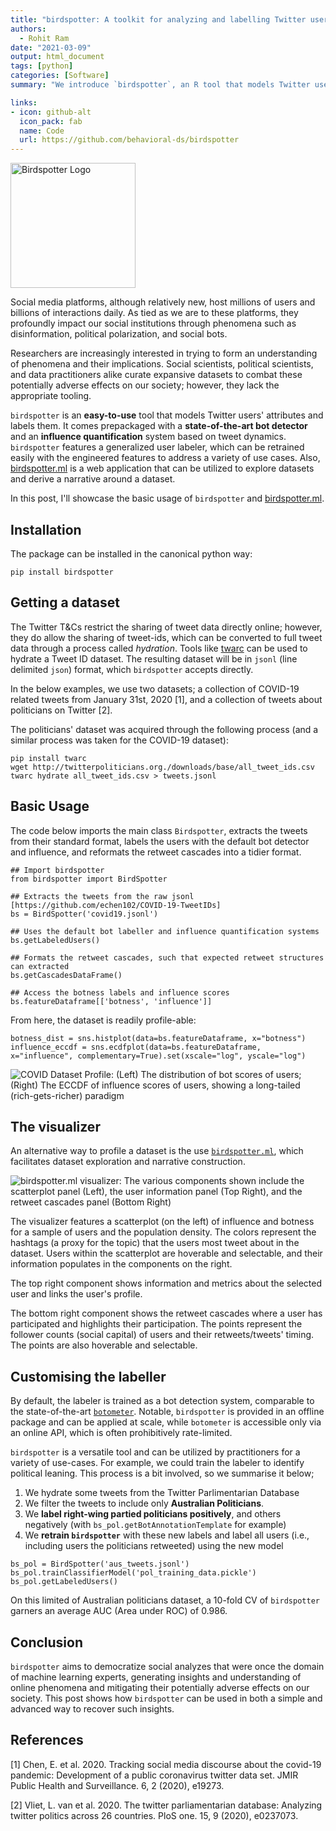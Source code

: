 ```yaml
---
title: "birdspotter: A toolkit for analyzing and labelling Twitter users"
authors:
  - Rohit Ram
date: "2021-03-09"
output: html_document
tags: [python]
categories: [Software]
summary: "We introduce `birdspotter`, an R tool that models Twitter users' attributes and labels them."

links:
- icon: github-alt
  icon_pack: fab
  name: Code
  url: https://github.com/behavioral-ds/birdspotter
---
```


<img src="/img/birdspotter_logo.png" alt="Birdspotter Logo" width="200"/>


<!-- Motivation -->

<!-- Framing: Problem -> Solution -->
<!-- Context -->
Social media platforms, although relatively new, host millions of users and billions of interactions daily. As tied as we are to these platforms, they profoundly impact our social institutions through phenomena such as disinformation, political polarization, and social bots. 

<!-- Problem  -->
Researchers are increasingly interested in trying to form an understanding of phenomena and their implications. Social scientists, political scientists, and data practitioners alike curate expansive datasets to combat these potentially adverse effects on our society; however, they lack the appropriate tooling.

<!-- Solution -->
`birdspotter` is an **easy-to-use** tool that models Twitter users' attributes and labels them. It comes prepackaged with a **state-of-the-art bot detector** and an **influence quantification** system based on tweet dynamics. `birdspotter` features a generalized user labeler, which can be retrained easily with the engineered features to address a variety of use cases. Also, [birdspotter.ml](http://birdspotter.ml/) is a web application that can be utilized to explore datasets and derive a narrative around a dataset.

In this post, I'll showcase the basic usage of `birdspotter` and [birdspotter.ml](http://birdspotter.ml/).

## Installation

The package can be installed in the canonical python way:
```{bash}
pip install birdspotter
```

## Getting a dataset
The Twitter T&Cs restrict the sharing of tweet data directly online; however, they do allow the sharing of tweet-ids, which can be converted to full tweet data through a process called *hydration*. Tools like [twarc](https://github.com/DocNow/twarc) can be used to hydrate a Tweet ID dataset. The resulting dataset will be in `jsonl` (line delimited `json`) format, which `birdspotter` accepts directly. 


In the below examples, we use two datasets; a collection of COVID-19 related tweets from January 31st, 2020 [1], and a collection of tweets about politicians on Twitter [2].

The politicians' dataset was acquired through the following process (and a similar process was taken for the COVID-19 dataset):
```{bash}
pip install twarc
wget http://twitterpoliticians.org./downloads/base/all_tweet_ids.csv
twarc hydrate all_tweet_ids.csv > tweets.jsonl
```

## Basic Usage

The code below imports the main class `Birdspotter`, extracts the tweets from their standard format, labels the users with the default bot detector and influence, and reformats the retweet cascades into a tidier format.

```{python}
## Import birdspotter
from birdspotter import BirdSpotter 

## Extracts the tweets from the raw jsonl [https://github.com/echen102/COVID-19-TweetIDs]
bs = BirdSpotter('covid19.jsonl') 

## Uses the default bot labeller and influence quantification systems
bs.getLabeledUsers() 

## Formats the retweet cascades, such that expected retweet structures can extracted
bs.getCascadesDataFrame() 

## Access the botness labels and influence scores
bs.featureDataframe[['botness', 'influence']]
```

From here, the dataset is readily profile-able:
```{python}
botness_dist = sns.histplot(data=bs.featureDataframe, x="botness")
influence_eccdf = sns.ecdfplot(data=bs.featureDataframe, x="influence", complementary=True).set(xscale="log", yscale="log")
```

![**COVID Dataset Profile**: (Left) The distribution of bot scores of users; (Right) The ECCDF of influence scores of users, showing a long-tailed (rich-gets-richer) paradigm](/img/covid_profile.png)

## The visualizer
An alternative way to profile a dataset is the use [`birdspotter.ml`](http://birdspotter.ml), which facilitates dataset exploration and narrative construction. 

![**birdspotter.ml visualizer**: The various components shown include the scatterplot panel (Left), the user information panel (Top Right), and the retweet cascades panel (Bottom Right)](/img/auspol_teaser.png)

The visualizer features a scatterplot (on the left) of influence and botness for a sample of users and the population density. The colors represent the hashtags (a proxy for the topic) that the users most tweet about in the dataset. Users within the scatterplot are hoverable and selectable, and their information populates in the components on the right.

The top right component shows information and metrics about the selected user and links the user's profile. 

The bottom right component shows the retweet cascades where a user has participated and highlights their participation. The points represent the follower counts (social capital) of users and their retweets/tweets' timing. The points are also hoverable and selectable.  

## Customising the labeller
By default, the labeler is trained as a bot detection system, comparable to the state-of-the-art [`botometer`](https://botometer.osome.iu.edu/). Notable, `birdspotter` is provided in an offline package and can be applied at scale, while `botometer` is accessible only via an online API, which is often prohibitively rate-limited.

`birdspotter` is a versatile tool and can be utilized by practitioners for a variety of use-cases. For example, we could train the labeler to identify political leaning. This process is a bit involved, so we summarise it below;
1. We hydrate some tweets from the Twitter Parlimentarian Database
2. We filter the tweets to include only **Australian Politicians**.
3. We **label right-wing partied politicians positively**, and others negatively (with `bs_pol.getBotAnnotationTemplate` for example)
4. We **retrain `birdspotter`** with these new labels and label all users (i.e., including users the politicians retweeted) using the new model

<!-- ```{python class.source = 'fold-hide'} -->
<!-- # This is the guts of the code; it does what is described above -->
<!-- politicians = pd.read_csv('./full_member_info.csv', encoding='utf16') -->
<!-- politicians_aus = politicians[politicians['country'] == 'Australia'] -->
<!-- politicians_aus_available = politicians_aus[~politicians_aus['uid'].isnull()] -->

<!-- def classify_party(party_id): -->
<!--     mapping = { -->
<!--         464 : 1, # Liberal Party of Australia -->
<!--         465 : -1, # Australian Labor Party -->
<!--         467 : 1, # The Nationals -->
<!--         468 : 0, # Nick Xenophon Team -->
<!--         469 : -1, # Australian Greens -->
<!--         471 : np.nan, -->
<!--         475 : 1, # Katter's Australian Party -->
<!--     } -->
<!--     return mapping[party_id] -->

<!-- politicians_aus_available['isright'] = politicians_aus_available['party_id'].apply(classify_party) -->
<!-- politicians_aus_available['user_id'] = politicians_aus_available['uid'].astype(int).astype(str) -->
<!-- politicians_aus_available = politicians_aus_available.set_index('user_id') -->

<!-- with open('./tweets.jsonl', 'r') as rf, open('./aus_tweets.jsonl', 'w') as wf: -->
<!--     for line in tqdm(rf): -->
<!--         try: -->
<!--             j = json.loads(line) -->
<!--             if j['user']['id_str'] in politicians_aus_available['uid'].astype(int).astype(str).values: -->
<!--                 wf.write(json.dumps(j) + '\n') -->
<!--         except Exception as e: -->
<!--             print(j) -->
<!--             print(e) -->
<!--             break -->

<!-- bs = BirdSpotter('aus_tweets.jsonl') -->
<!-- bs.getLabeledUsers() -->
<!-- bs.getCascadesDataFrame() -->

<!-- with open('bs_aus_module.pk', 'wb') as wf: -->
<!--     pk.dump(bs,wf, protocol=4) -->

<!-- bs.featureDataframe['isright'] = politicians_aus_available['isright'] -->

<!-- ground_truth = bs.featureDataframe[~bs.featureDataframe['isright'].isnull()][['isright']] -->
<!-- ground_truth['isbot'] = ground_truth['isright'] == 1 -->
<!-- ground_truth = ground_truth[~ground_truth.index.duplicated()] -->

<!-- data = bs.featureDataframe.copy()[bs.featureDataframe.index.isin(ground_truth.index)] -->
<!-- data = data[~data.index.duplicated()] -->
<!-- del data['isright'] -->
<!-- del data['botness'] -->
<!-- del data['influence'] -->
<!-- del data['cascade_membership'] -->
<!-- data = data[list(data.columns[data.dtypes != 'object'])] -->
<!-- data['isbot'] = ground_truth['isbot'].loc[data.index] -->

<!-- with open('pol_training_data.pickle', 'wb') as wf: -->
<!--         pk.dump(data,wf, protocol=4) -->

<!-- from birdspotter import BirdSpotter -->
<!-- import pickle as pk -->

<!-- # bs_pol = BirdSpotter('aus_tweets.jsonl') -->

<!-- with open('bs_aus_module.pk', 'rb') as rf: -->
<!--     bs_pol = pk.load(rf) -->
<!-- print("Loaded module") -->
<!-- bs_pol.trainClassifierModel('pol_training_data.pickle') -->
<!-- print("finished training") -->
<!-- del bs_pol.featureDataframe['botness'] -->
<!-- print("removed botness column") -->
<!-- bs_pol.getBotness() -->
<!-- bs_pol.getLabeledUsers() -->
<!-- print("got labels") -->

<!-- with open('pol_booster.pickle', 'wb') as wf: -->
<!--     pk.dump(bs_pol.booster, wf, protocol=4) -->
<!-- print("pickled booster") -->
<!-- with open('aus_pol_bs_module.pickle', 'wb') as wf: -->
<!--     pk.dump(bs_pol, wf, protocol=4) -->

<!-- with open('pol_booster.pickle', 'wb') as wf: -->
<!--         pk.dump(bs.booster, wf, protocol=4) -->
<!-- ``` -->



<!-- This is context: -->
<!-- I want to start with the opportunity namely the analysis of large amounts of population data tranparently showing the interactions and discourse of people, allowing practictioners to model important applications in society. I also want to highlight the research issues which require investigation, namely social bots, misinformation, polarization, etc. -->

<!-- This is content -->
<!-- I then want to move into the problem, namely that there is a lack of tooling to analyse these huge swaths of data -->

```{python}
bs_pol = BirdSpotter('aus_tweets.jsonl')
bs_pol.trainClassifierModel('pol_training_data.pickle')
bs_pol.getLabeledUsers()
```

On this limited of Australian politicians dataset, a 10-fold CV of `birdspotter` garners an average AUC (Area under ROC) of 0.986.

## Conclusion
`birdspotter` aims to democratize social analyzes that were once the domain of machine learning experts, generating insights and understanding of online phenomena and mitigating their potentially adverse effects on our society. This post shows how `birdspotter` can be used in both a simple and advanced way to recover such insights. 

## References
[1] Chen, E. et al. 2020. Tracking social media discourse about the covid-19 pandemic: Development of a public coronavirus twitter data set. JMIR Public Health and Surveillance. 6, 2 (2020), e19273.

[2] Vliet, L. van et al. 2020. The twitter parliamentarian database: Analyzing twitter politics across 26 countries. PloS one. 15, 9 (2020), e0237073.

